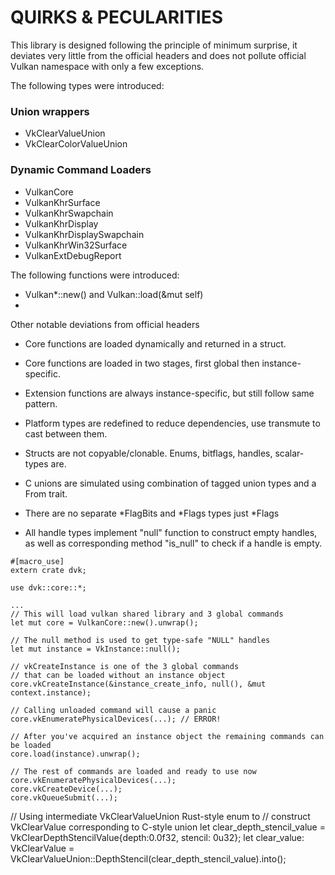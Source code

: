 # QUIRKS & PECULARITIES 

This library is designed following the principle of minimum surprise, it deviates very little from the official headers and does not pollute official Vulkan namespace with only a few exceptions.

The following types were introduced:

### Union wrappers
* VkClearValueUnion
* VkClearColorValueUnion 

### Dynamic Command Loaders 
* VulkanCore
* VulkanKhrSurface
* VulkanKhrSwapchain
* VulkanKhrDisplay
* VulkanKhrDisplaySwapchain
* VulkanKhrWin32Surface
* VulkanExtDebugReport

The following functions were introduced:

* Vulkan*::new() and Vulkan::load(&mut self)
*


Other notable deviations from official headers

* Core functions are loaded dynamically and returned in a struct.

* Core functions are loaded in two stages, first global then instance-specific. 

* Extension functions are always instance-specific, but still follow same pattern.

* Platform types are redefined to reduce dependencies, use transmute to cast between them.

* Structs are not copyable/clonable. Enums, bitflags, handles, scalar-types are.

* C unions are simulated using combination of tagged union types and a From trait.

* There are no separate *FlagBits and *Flags types just *Flags

* All handle types implement "null" function to construct empty handles, as well as corresponding 
method "is_null" to check if a handle is empty.

```
#[macro_use]
extern crate dvk;

use dvk::core::*;

...
// This will load vulkan shared library and 3 global commands
let mut core = VulkanCore::new().unwrap(); 

// The null method is used to get type-safe "NULL" handles
let mut instance = VkInstance::null();

// vkCreateInstance is one of the 3 global commands
// that can be loaded without an instance object
core.vkCreateInstance(&instance_create_info, null(), &mut context.instance);

// Calling unloaded command will cause a panic
core.vkEnumeratePhysicalDevices(...); // ERROR!

// After you've acquired an instance object the remaining commands can be loaded
core.load(instance).unwrap(); 

// The rest of commands are loaded and ready to use now
core.vkEnumeratePhysicalDevices(...); 
core.vkCreateDevice(...); 
core.vkQueueSubmit(...);
```

// Using intermediate VkClearValueUnion Rust-style enum to 
// construct VkClearValue corresponding to C-style union
let clear_depth_stencil_value = VkClearDepthStencilValue{depth:0.0f32, stencil: 0u32};
let clear_value: VkClearValue = VkClearValueUnion::DepthStencil(clear_depth_stencil_value).into();
